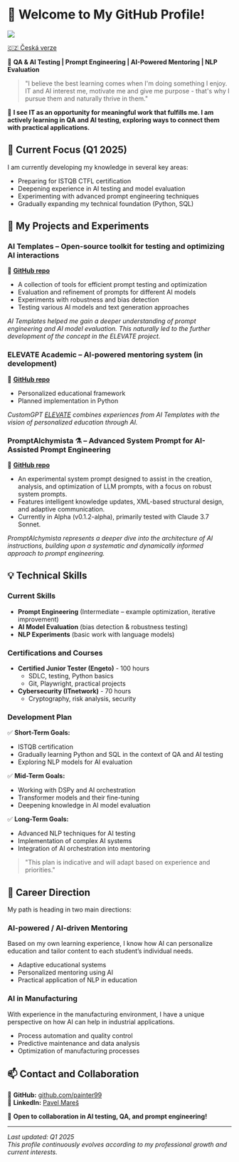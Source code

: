 # 👋 Welcome to My GitHub Profile!

![](https://komarev.com/ghpvc/?username=painter99&color=blue&style=flat-square)

[🇨🇿 Česká verze](https://github.com/painter99/painter99/blob/main/README_CS.md)

🚀 **QA & AI Testing | Prompt Engineering | AI-Powered Mentoring | NLP Evaluation**

> "I believe the best learning comes when I'm doing something I enjoy. IT and AI interest me, motivate me and give me purpose - that's why I pursue them and naturally thrive in them."

🎯 **I see IT as an opportunity for meaningful work that fulfills me. I am actively learning in QA and AI testing, exploring ways to connect them with practical applications.**

## 🌟 Current Focus (Q1 2025)

I am currently developing my knowledge in several key areas:
- Preparing for ISTQB CTFL certification
- Deepening experience in AI testing and model evaluation
- Experimenting with advanced prompt engineering techniques
- Gradually expanding my technical foundation (Python, SQL)

## 🎯 My Projects and Experiments

### AI Templates – Open-source toolkit for testing and optimizing AI interactions
🔗 **[GitHub repo](https://github.com/painter99/ai-templates)**
- A collection of tools for efficient prompt testing and optimization
- Evaluation and refinement of prompts for different AI models
- Experiments with robustness and bias detection
- Testing various AI models and text generation approaches

*AI Templates helped me gain a deeper understanding of prompt engineering and AI model evaluation. This naturally led to the further development of the concept in the ELEVATE project.*

### ELEVATE Academic – AI-powered mentoring system (in development)
🔗 **[GitHub repo](https://github.com/painter99/ELEVATE-Academic)**
- Personalized educational framework
- Planned implementation in Python

*CustomGPT [ELEVATE](https://chatgpt.com/g/g-67897b48ea548191849fecba9ac320a2-elevate) combines experiences from AI Templates with the vision of personalized education through AI.*

### PromptAlchymista ⚗️ – Advanced System Prompt for AI-Assisted Prompt Engineering
🔗 **[GitHub repo](https://github.com/painter99/PromptAlchymista)**
- An experimental system prompt designed to assist in the creation, analysis, and optimization of LLM prompts, with a focus on robust system prompts.
- Features intelligent knowledge updates, XML-based structural design, and adaptive communication.
- Currently in Alpha (v0.1.2-alpha), primarily tested with Claude 3.7 Sonnet.

*PromptAlchymista represents a deeper dive into the architecture of AI instructions, building upon a systematic and dynamically informed approach to prompt engineering.*


## 💡 Technical Skills

### Current Skills
- **Prompt Engineering** (Intermediate – example optimization, iterative improvement)
- **AI Model Evaluation** (bias detection & robustness testing)
- **NLP Experiments** (basic work with language models)

### Certifications and Courses
- **Certified Junior Tester (Engeto)** - 100 hours
  * SDLC, testing, Python basics
  * Git, Playwright, practical projects
- **Cybersecurity (ITnetwork)** - 70 hours
  * Cryptography, risk analysis, security

### Development Plan

✅ **Short-Term Goals:**
- ISTQB certification
- Gradually learning Python and SQL in the context of QA and AI testing
- Exploring NLP models for AI evaluation

✅ **Mid-Term Goals:**
- Working with DSPy and AI orchestration
- Transformer models and their fine-tuning
- Deepening knowledge in AI model evaluation

✅ **Long-Term Goals:**
- Advanced NLP techniques for AI testing
- Implementation of complex AI systems
- Integration of AI orchestration into mentoring

> "This plan is indicative and will adapt based on experience and priorities."

## 🎯 Career Direction

My path is heading in two main directions:

### AI-powered / AI-driven Mentoring
Based on my own learning experience, I know how AI can personalize education and tailor content to each student’s individual needs.
- Adaptive educational systems
- Personalized mentoring using AI
- Practical application of NLP in education

### AI in Manufacturing
With experience in the manufacturing environment, I have a unique perspective on how AI can help in industrial applications.
- Process automation and quality control
- Predictive maintenance and data analysis
- Optimization of manufacturing processes

## 📫 Contact and Collaboration

🔗 **GitHub:** [github.com/painter99](https://github.com/painter99)  
🔗 **LinkedIn:** [Pavel Mareš](https://linkedin.com/in/pavel-mares-p99)

💬 **Open to collaboration in AI testing, QA, and prompt engineering!**

---

*Last updated: Q1 2025  
This profile continuously evolves according to my professional growth and current interests.*
